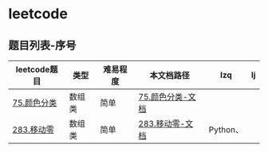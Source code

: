# leetcode

## 题目列表-序号

| leetcode题目 | 类型 | 难易程度 | 本文档路径 |lzq | lj |
|---|---|---|---|---|---|
| [75.颜色分类](https://leetcode-cn.com/problems/sort-colors/) |数组类|简单|[75.颜色分类-文档](/leetcode/75.颜色分类.md)|||
| [283.移动零](https://leetcode-cn.com/problems/move-zeroes/) |数组类|简单|[283.移动零-文档](/leetcode/283.移动零.md)|Python、||

